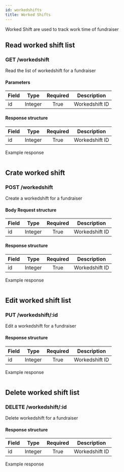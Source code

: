 ```yaml
---
id: workedshifts
title: Worked Shifts
---
```


Worked Shift are used to track work time of fundraiser

## Read worked shift list

### GET /workedshift

Read the list of workedshift for a fundraiser

#### Parameters

| Field |  Type   | Required |  Description   |
| ----- | :-----: | :------: | :------------: |
| id    | Integer |   True   | Workedshift ID |

#### Response structure

| Field |  Type   | Required |  Description   |
| ----- | :-----: | :------: | :------------: |
| id    | Integer |   True   | Workedshift ID |

Example response

```json

```

## Crate worked shift

### POST /workedshift

Create a workedshift for a fundraiser

#### Body Request structure

| Field |  Type   | Required |  Description   |
| ----- | :-----: | :------: | :------------: |
| id    | Integer |   True   | Workedshift ID |

#### Response structure

| Field |  Type   | Required |  Description   |
| ----- | :-----: | :------: | :------------: |
| id    | Integer |   True   | Workedshift ID |

Example response

```json

```

## Edit worked shift list

### PUT /workedshift/:id

Edit a workedshift for a fundraiser

#### Response structure

| Field |  Type   | Required |  Description   |
| ----- | :-----: | :------: | :------------: |
| id    | Integer |   True   | Workedshift ID |

Example response

```json

```

## Delete worked shift list

### DELETE /workedshift/:id

Delete workedshift for a fundraiser

#### Response structure

| Field |  Type   | Required |  Description   |
| ----- | :-----: | :------: | :------------: |
| id    | Integer |   True   | Workedshift ID |

Example response

```json

```
